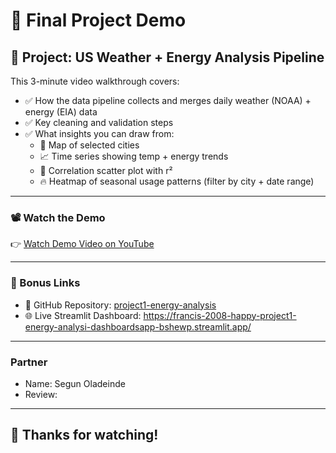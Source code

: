 # 🎥 Final Project Demo

## 📌 Project: US Weather + Energy Analysis Pipeline

This 3-minute video walkthrough covers:

- ✅ How the data pipeline collects and merges daily weather (NOAA) + energy (EIA) data
- ✅ Key cleaning and validation steps
- ✅ What insights you can draw from:
  - 📍 Map of selected cities
  - 📈 Time series showing temp + energy trends
  - 🔁 Correlation scatter plot with r²
  - 🔥 Heatmap of seasonal usage patterns (filter by city + date range)

---

### 📽️ Watch the Demo

👉 [Watch Demo Video on YouTube](https://www.youtube.com/watch?v=fsfjw6owBNo)


---

### 🔗 Bonus Links

- 📁 GitHub Repository: [project1-energy-analysis](https://github.com/francis-2008-happy/project1-energy-analysis)
- 🌐 Live Streamlit Dashboard: https://francis-2008-happy-project1-energy-analysi-dashboardsapp-bshewp.streamlit.app/



---

### Partner
 - Name:  Segun Oladeinde
 - Review: 

---     

## 👋 Thanks for watching!

